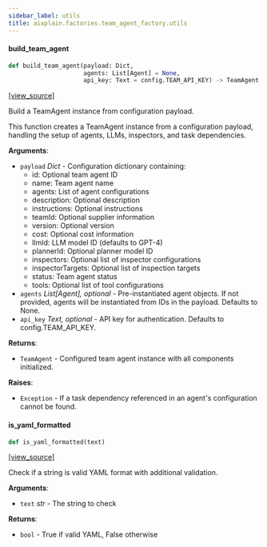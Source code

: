 ```yaml
---
sidebar_label: utils
title: aixplain.factories.team_agent_factory.utils
---
```


#### build\_team\_agent

```python
def build_team_agent(payload: Dict,
                     agents: List[Agent] = None,
                     api_key: Text = config.TEAM_API_KEY) -> TeamAgent
```

[[view_source]](https://github.com/aixplain/aiXplain/blob/main/aixplain/factories/team_agent_factory/utils.py#L23)

Build a TeamAgent instance from configuration payload.

This function creates a TeamAgent instance from a configuration payload,
handling the setup of agents, LLMs, inspectors, and task dependencies.

**Arguments**:

- `payload` _Dict_ - Configuration dictionary containing:
  - id: Optional team agent ID
  - name: Team agent name
  - agents: List of agent configurations
  - description: Optional description
  - instructions: Optional instructions
  - teamId: Optional supplier information
  - version: Optional version
  - cost: Optional cost information
  - llmId: LLM model ID (defaults to GPT-4)
  - plannerId: Optional planner model ID
  - inspectors: Optional list of inspector configurations
  - inspectorTargets: Optional list of inspection targets
  - status: Team agent status
  - tools: Optional list of tool configurations
- `agents` _List[Agent], optional_ - Pre-instantiated agent objects. If not
  provided, agents will be instantiated from IDs in the payload.
  Defaults to None.
- `api_key` _Text, optional_ - API key for authentication. Defaults to
  config.TEAM_API_KEY.
  

**Returns**:

- `TeamAgent` - Configured team agent instance with all components initialized.
  

**Raises**:

- `Exception` - If a task dependency referenced in an agent&#x27;s configuration
  cannot be found.

#### is\_yaml\_formatted

```python
def is_yaml_formatted(text)
```

[[view_source]](https://github.com/aixplain/aiXplain/blob/main/aixplain/factories/team_agent_factory/utils.py#L212)

Check if a string is valid YAML format with additional validation.

**Arguments**:

- `text` _str_ - The string to check
  

**Returns**:

- `bool` - True if valid YAML, False otherwise


